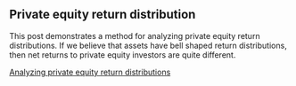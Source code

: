 ## Private equity return distribution

This post demonstrates a method for analyzing private equity return distributions.  If we believe that assets have bell shaped return distributions, then net returns to private equity investors are quite different.

[Analyzing private equity return distributions](waterfall_net_return_distribution.html)